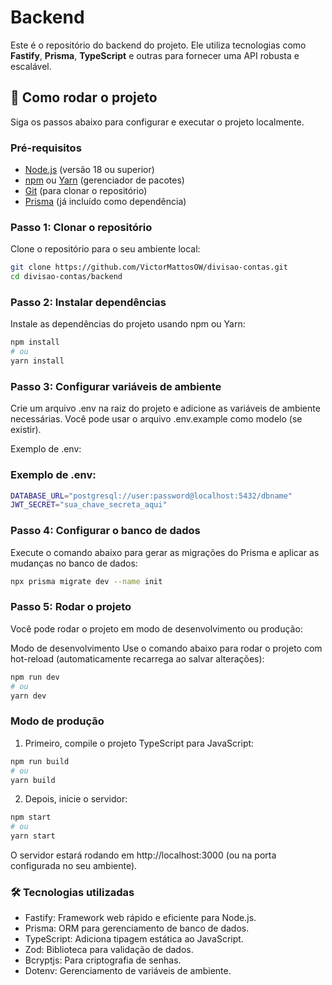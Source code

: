 # Backend

Este é o repositório do backend do projeto. Ele utiliza tecnologias como **Fastify**, **Prisma**, **TypeScript** e outras para fornecer uma API robusta e escalável.

## 🚀 Como rodar o projeto

Siga os passos abaixo para configurar e executar o projeto localmente.

### Pré-requisitos

- [Node.js](https://nodejs.org/) (versão 18 ou superior)
- [npm](https://www.npmjs.com/) ou [Yarn](https://yarnpkg.com/) (gerenciador de pacotes)
- [Git](https://git-scm.com/) (para clonar o repositório)
- [Prisma](https://www.prisma.io/) (já incluído como dependência)

### Passo 1: Clonar o repositório

Clone o repositório para o seu ambiente local:

```bash
git clone https://github.com/VictorMattosOW/divisao-contas.git
cd divisao-contas/backend
``` 
### Passo 2: Instalar dependências
Instale as dependências do projeto usando npm ou Yarn:
```bash
npm install
# ou
yarn install
```

### Passo 3: Configurar variáveis de ambiente
Crie um arquivo .env na raiz do projeto e adicione as variáveis de ambiente necessárias. Você pode usar o arquivo .env.example como modelo (se existir).

Exemplo de .env:

### Exemplo de .env:
```bash
DATABASE_URL="postgresql://user:password@localhost:5432/dbname"
JWT_SECRET="sua_chave_secreta_aqui"
``` 

### Passo 4: Configurar o banco de dados
Execute o comando abaixo para gerar as migrações do Prisma e aplicar as mudanças no banco de dados:

```bash
npx prisma migrate dev --name init
``` 

### Passo 5: Rodar o projeto
Você pode rodar o projeto em modo de desenvolvimento ou produção:

Modo de desenvolvimento
Use o comando abaixo para rodar o projeto com hot-reload (automaticamente recarrega ao salvar alterações):
```bash
npm run dev
# ou
yarn dev
``` 
### Modo de produção
1) Primeiro, compile o projeto TypeScript para JavaScript:

```bash
npm run build
# ou
yarn build
``` 

2) Depois, inicie o servidor:
```bash
npm start
# ou
yarn start
``` 
O servidor estará rodando em http://localhost:3000 (ou na porta configurada no seu ambiente).

### 🛠 Tecnologias utilizadas

- Fastify: Framework web rápido e eficiente para Node.js.
- Prisma: ORM para gerenciamento de banco de dados.
- TypeScript: Adiciona tipagem estática ao JavaScript.
- Zod: Biblioteca para validação de dados.
- Bcryptjs: Para criptografia de senhas.
- Dotenv: Gerenciamento de variáveis de ambiente.